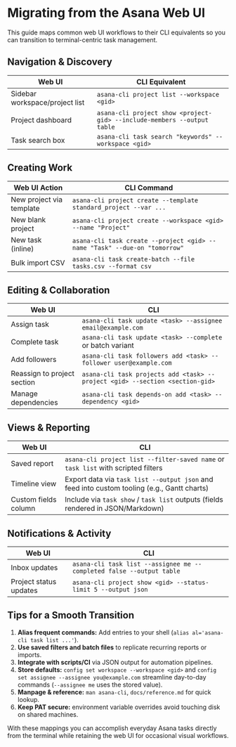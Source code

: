 # Migrating from the Asana Web UI

This guide maps common web UI workflows to their CLI equivalents so you can
transition to terminal-centric task management.

## Navigation & Discovery

| Web UI | CLI Equivalent |
|--------|----------------|
| Sidebar workspace/project list | `asana-cli project list --workspace <gid>` |
| Project dashboard | `asana-cli project show <project-gid> --include-members --output table` |
| Task search box | `asana-cli task search "keywords" --workspace <gid>` |

## Creating Work

| Web UI Action | CLI Command |
|---------------|-------------|
| New project via template | `asana-cli project create --template standard_project --var ...` |
| New blank project | `asana-cli project create --workspace <gid> --name "Project"` |
| New task (inline) | `asana-cli task create --project <gid> --name "Task" --due-on "tomorrow"` |
| Bulk import CSV | `asana-cli task create-batch --file tasks.csv --format csv` |

## Editing & Collaboration

| Web UI | CLI |
|--------|-----|
| Assign task | `asana-cli task update <task> --assignee email@example.com` |
| Complete task | `asana-cli task update <task> --complete` or batch variant |
| Add followers | `asana-cli task followers add <task> --follower user@example.com` |
| Reassign to project section | `asana-cli task projects add <task> --project <gid> --section <section-gid>` |
| Manage dependencies | `asana-cli task depends-on add <task> --dependency <gid>` |

## Views & Reporting

| Web UI | CLI |
|--------|-----|
| Saved report | `asana-cli project list --filter-saved name` or `task list` with scripted filters |
| Timeline view | Export data via `task list --output json` and feed into custom tooling (e.g., Gantt charts) |
| Custom fields column | Include via `task show` / `task list` outputs (fields rendered in JSON/Markdown) |

## Notifications & Activity

| Web UI | CLI |
|--------|-----|
| Inbox updates | `asana-cli task list --assignee me --completed false --output table` |
| Project status updates | `asana-cli project show <gid> --status-limit 5 --output json` |

## Tips for a Smooth Transition

1. **Alias frequent commands:** Add entries to your shell (`alias al='asana-cli task list ...'`).
2. **Use saved filters and batch files** to replicate recurring reports or imports.
3. **Integrate with scripts/CI** via JSON output for automation pipelines.
4. **Store defaults:** `config set workspace --workspace <gid>` and
   `config set assignee --assignee you@example.com` streamline day-to-day
   commands (`--assignee me` uses the stored value).
5. **Manpage & reference:** `man asana-cli`, `docs/reference.md` for quick lookup.
6. **Keep PAT secure:** environment variable overrides avoid touching disk on
   shared machines.

With these mappings you can accomplish everyday Asana tasks directly from the
terminal while retaining the web UI for occasional visual workflows.
